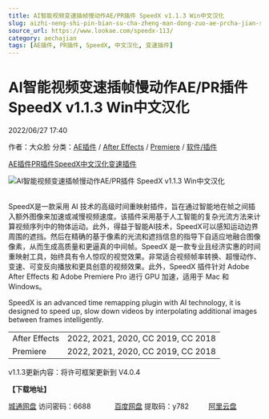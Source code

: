 ```yaml
---
title: AI智能视频变速插帧慢动作AE/PR插件 SpeedX v1.1.3 Win中文汉化
slug: aizhi-neng-shi-pin-bian-su-cha-zheng-man-dong-zuo-ae-prcha-jian-speedx-v1-1-3-winzhong-wen-yi-hua
source_url: https://www.lookae.com/speedx-113/
category: aechajian
tags: [AE插件, PR插件, SpeedX, 中文汉化, 变速插件]
---
```

# AI智能视频变速插帧慢动作AE/PR插件 SpeedX v1.1.3 Win中文汉化

2022/06/27 17:40

作者：大众脸
分类：[AE插件](https://www.lookae.com/after-effects/aechajian/) / [After Effects](https://www.lookae.com/after-effects/) / [Premiere](https://www.lookae.com/qitarjcj/premierezy/) / [软件/插件](https://www.lookae.com/qitarjcj/)

[AE插件](https://www.lookae.com/tag/ae%e6%8f%92%e4%bb%b6/)[PR插件](https://www.lookae.com/tag/pr%e6%8f%92%e4%bb%b6/)[SpeedX](https://www.lookae.com/tag/speedx/)[中文汉化](https://www.lookae.com/tag/%e4%b8%ad%e6%96%87%e6%b1%89%e5%8c%96/)[变速插件](https://www.lookae.com/tag/%e5%8f%98%e9%80%9f%e6%8f%92%e4%bb%b6/)

![AI智能视频变速插帧慢动作AE/PR插件 SpeedX v1.1.3 Win中文汉化](https://www.lookae.com/wp-content/uploads/2021/09/SpeedX.jpg "AI智能视频变速插帧慢动作AE/PR插件 SpeedX v1.1.3 Win中文汉化-LookAE.com")  
[﻿﻿﻿](https://cloud.video.taobao.com//play/u/705956171/p/1/e/6/t/1/325915094533.mp4)

SpeedX是一款采用 AI 技术的高级时间重映射插件，旨在通过智能地在帧之间插入额外图像来加速或减慢视频速度。该插件采用基于人工智能的复杂光流方法来计算视频序列中的物体运动。此外，得益于智能AI技术，SpeedX可以感知运动边界周围的遮挡。然后在精确的基于像素的光流和遮挡信息的指导下自适应地融合图像像素，从而生成高质量和更逼真的中间帧。SpeedX 是一款专业且经济实惠的时间重映射工具，始终具有令人惊叹的视觉效果。非常适合视频帧率转换、超慢动作、变速、可变反向播放和更具创意的视频效果。此外，SpeedX 插件针对 Adob​​e After Effects 和 Adob​​e Premiere Pro 进行 GPU 加速，适用于 Mac 和 Windows。

SpeedX is an advanced time remapping plugin with AI technology, it is designed to speed up, slow down videos by interpolating additional images between frames intelligently.

|  |  |
| --- | --- |
| After Effects | 2022, 2021, 2020, CC 2019, CC 2018 |
| Premiere | 2022, 2021, 2020, CC 2019, CC 2018 |

v1.1.3更新内容：将许可框架更新到 V4.0.4

**【下载地址】**

[城通网盘](https://url70.ctfile.com/f/2827370-602348963-8f153a?p=4431) 访问密码：6688            [百度网盘](https://pan.baidu.com/s/1jx9b6dMv7r70nTrr-l7fpw?pwd=y782) 提取码：y782          [阿里云盘](https://www.aliyundrive.com/s/pw7TEQ9qVrw)
